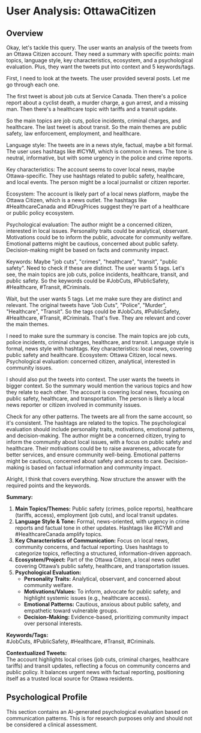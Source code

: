 # User Analysis: OttawaCitizen

## Overview

<think>
Okay, let's tackle this query. The user wants an analysis of the tweets from an Ottawa Citizen account. They need a summary with specific points: main topics, language style, key characteristics, ecosystem, and a psychological evaluation. Plus, they want the tweets put into context and 5 keywords/tags.

First, I need to look at the tweets. The user provided several posts. Let me go through each one.

The first tweet is about job cuts at Service Canada. Then there's a police report about a cyclist death, a murder charge, a gun arrest, and a missing man. Then there's a healthcare topic with tariffs and a transit update.

So the main topics are job cuts, police incidents, criminal charges, and healthcare. The last tweet is about transit. So the main themes are public safety, law enforcement, employment, and healthcare.

Language style: The tweets are in a news style, factual, maybe a bit formal. The user uses hashtags like #ICYMI, which is common in news. The tone is neutral, informative, but with some urgency in the police and crime reports.

Key characteristics: The account seems to cover local news, maybe Ottawa-specific. They use hashtags related to public safety, healthcare, and local events. The person might be a local journalist or citizen reporter.

Ecosystem: The account is likely part of a local news platform, maybe the Ottawa Citizen, which is a news outlet. The hashtags like #HealthcareCanada and #DrugPrices suggest they're part of a healthcare or public policy ecosystem.

Psychological evaluation: The author might be a concerned citizen, interested in local issues. Personality traits could be analytical, observant. Motivations could be to inform the public, advocate for community welfare. Emotional patterns might be cautious, concerned about public safety. Decision-making might be based on facts and community impact.

Keywords: Maybe "job cuts", "crimes", "healthcare", "transit", "public safety". Need to check if these are distinct. The user wants 5 tags. Let's see, the main topics are job cuts, police incidents, healthcare, transit, and public safety. So the keywords could be #JobCuts, #PublicSafety, #Healthcare, #Transit, #Criminals.

Wait, but the user wants 5 tags. Let me make sure they are distinct and relevant. The original tweets have "Job Cuts", "Police", "Murder", "Healthcare", "Transit". So the tags could be #JobCuts, #PublicSafety, #Healthcare, #Transit, #Criminals. That's five. They are relevant and cover the main themes.

I need to make sure the summary is concise. The main topics are job cuts, police incidents, criminal charges, healthcare, and transit. Language style is formal, news style with hashtags. Key characteristics: local news, covering public safety and healthcare. Ecosystem: Ottawa Citizen, local news. Psychological evaluation: concerned citizen, analytical, interested in community issues.

I should also put the tweets into context. The user wants the tweets in bigger context. So the summary would mention the various topics and how they relate to each other. The account is covering local news, focusing on public safety, healthcare, and transportation. The person is likely a local news reporter or citizen involved in community issues.

Check for any other patterns. The tweets are all from the same account, so it's consistent. The hashtags are related to the topics. The psychological evaluation should include personality traits, motivations, emotional patterns, and decision-making. The author might be a concerned citizen, trying to inform the community about local issues, with a focus on public safety and healthcare. Their motivations could be to raise awareness, advocate for better services, and ensure community well-being. Emotional patterns might be cautious, concerned about safety and access to care. Decision-making is based on factual information and community impact.

Alright, I think that covers everything. Now structure the answer with the required points and the keywords.
</think>

**Summary:**  
1. **Main Topics/Themes:** Public safety (crimes, police reports), healthcare (tariffs, access), employment (job cuts), and local transit updates.  
2. **Language Style & Tone:** Formal, news-oriented, with urgency in crime reports and factual tone in other updates. Hashtags like #ICYMI and #HealthcareCanada amplify topics.  
3. **Key Characteristics of Communication:** Focus on local news, community concerns, and factual reporting. Uses hashtags to categorize topics, reflecting a structured, information-driven approach.  
4. **Ecosystem/Project:** Part of the Ottawa Citizen, a local news outlet covering Ottawa’s public safety, healthcare, and transportation issues.  
5. **Psychological Evaluation:**  
   - **Personality Traits:** Analytical, observant, and concerned about community welfare.  
   - **Motivations/Values:** To inform, advocate for public safety, and highlight systemic issues (e.g., healthcare access).  
   - **Emotional Patterns:** Cautious, anxious about public safety, and empathetic toward vulnerable groups.  
   - **Decision-Making:** Evidence-based, prioritizing community impact over personal interests.  

**Keywords/Tags:**  
#JobCuts, #PublicSafety, #Healthcare, #Transit, #Criminals.  

**Contextualized Tweets:**  
The account highlights local crises (job cuts, criminal charges, healthcare tariffs) and transit updates, reflecting a focus on community concerns and public policy. It balances urgent news with factual reporting, positioning itself as a trusted local source for Ottawa residents.

## Psychological Profile

This section contains an AI-generated psychological evaluation based on communication patterns. This is for research purposes only and should not be considered a clinical assessment.